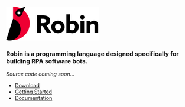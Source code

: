 ![Robin Logo](./Readme/logo.svg)

### Robin is a programming language designed specifically for building RPA software bots.

*Source code coming soon...*

- [Download](https://robin-language.org/download/robin-setup.exe)    
- [Getting Started](https://robin-language.org/docs/quickstart-tutorial-first-steps-in-robin)    
- [Documentation](https://robin-language.org/docs)    

